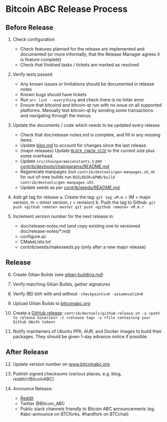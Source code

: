 Bitcoin ABC Release Process
===========================


## Before Release

1. Check configuration
    - Check features planned for the release are implemented and documented
      (or more informally, that the Release Manager agrees it is feature complete)
    - Check that finished tasks / tickets are marked as resolved

2. Verify tests passed
    - Any known issues or limitations should be documented in release notes
    - Known bugs should have tickets
    - Run `arc lint --everything` and check there is no linter error
    - Ensure that bitcoind and bitcoin-qt run with no issue on all supported platforms.
      Manually test bitcoin-qt by sending some transactions and navigating through the menus.
 
3. Update the documents / code which needs to be updated every release
    - Check that doc/release-notes.md is complete, and fill in any missing items.
    - Update [bips.md](/doc/bips.md) to account for changes since the last release.
    - (major releases) Update [`BLOCK_CHAIN_SIZE`](/src/qt/intro.cpp) to the current size plus
      some overhead.
    - Update `src/chainparamsconstants.h` per [contrib/devtools/chainparams/README.md](contrib/devtools/chainparams/README.md)
    - Regenerate manpages (run `contrib/devtools/gen-manpages.sh`, or for out-of-tree builds run
      `BUILDDIR=$PWD/build contrib/devtools/gen-manpages.sh`).
    - Update seeds as per [contrib/seeds/README.md](/contrib/seeds/README.md).

4. Add git tag for release
    a. Create the tag: `git tag vM.m.r` (M = major version, m = minor version, r = revision)
    b. Push the tag to Github:
        ```
        git push <github remote> master
        git push <github remote> vM.m.r
        ```

5. Increment version number for the next release in:
    - doc/release-notes.md (and copy existing one to versioned doc/release-notes/*.md)
    - configure.ac
    - CMakeLists.txt
    - contrib/seeds/makeseeds.py (only after a new major release)

## Release

6. Create Gitian Builds (see [gitian-building.md](/doc/gitian-building.md))

7. Verify matching Gitian Builds, gather signatures

8. Verify IBD bith with and without `-checkpoints=0 -assumevalid=0`

9. Upload Gitian Builds to [bitcoinabc.org](https://download.bitcoinabc.org/)

10. Create a [GitHub release](https://github.com/Bitcoin-ABC/bitcoin-abc/releases):
    `contrib/devtools/github-release.sh -a <path to release binaries> -t <release tag> -o <file containing your Github OAuth token>`

11. Notify maintainers of Ubuntu PPA, AUR, and Docker images to build their packages.
    They should be given 1-day advance notice if possible.

## After Release

12. Update version number on www.bitcoinabc.org

13. Publish signed checksums (various places, e.g. blog, reddit/r/BitcoinABC)

14. Announce Release:
    - [Reddit](https://www.reddit.com/r/BitcoinABC/)
    - Twitter @Bitcoin_ABC
    - Public slack channels friendly to Bitcoin ABC announcements 
      (eg. #abc-announce on BTCforks,  #hardfork on BTCchat)

